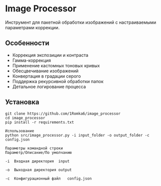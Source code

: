 # Image Processor

Инструмент для пакетной обработки изображений с настраиваемыми параметрами коррекции.

## Особенности
- Коррекция экспозиции и контраста
- Гамма-коррекция
- Применение кастомных тоновых кривых
- Обесцвечивание изображений
- Конвертация в градации серого
- Поддержка рекурсивной обработки папок
- Детальное логирование процесса

## Установка
```
git clone https://github.com/1Romka6/image_processor
cd image_processor
pip install -r requirements.txt

Использование
python src/image_processor.py -i input_folder -o output_folder -c config.json

Параметры командной строки
Параметр/Описание/По умолчанию

-i	Входная директория	input

-o	Выходная директория	output

-c	Конфигурационный файл	config.json
